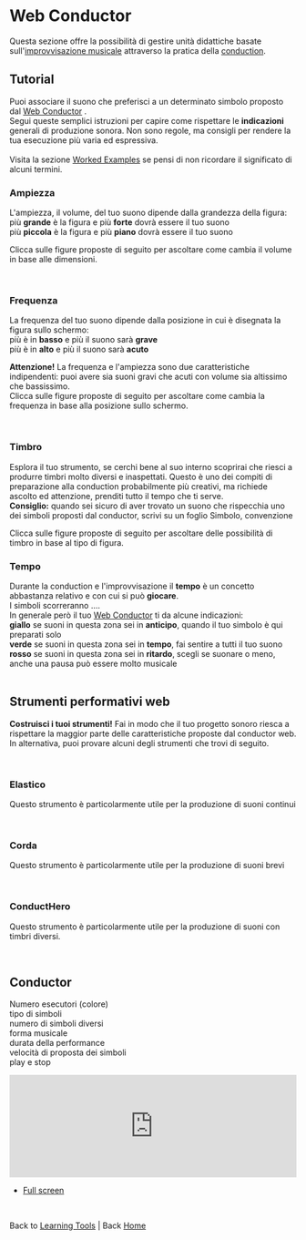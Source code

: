 # Web Conductor

Questa sezione offre la possibilità di gestire unità didattiche basate sull'[improvvisazione musicale](https://it.wikipedia.org/wiki/Improvvisazione_(musica)) attraverso la pratica della [conduction](https://www.musicaelettronica.it/di-cosa-parliamo-quando-parliamo-di-conduction/).
<br>

## Tutorial
Puoi associare il suono che preferisci a un determinato simbolo proposto dal [Web Conductor](https://editor.p5js.org/Berg_/full/xD6wqCkRJ) . <br>
Segui queste semplici istruzioni per capire come rispettare le **indicazioni** generali di produzione sonora. Non sono regole, ma consigli per rendere la tua esecuzione più varia ed espressiva. <br> <br>
Visita la sezione [Worked Examples](https://giuseppebergamino.github.io/Home/Learning_tools/Worked_examples/) se pensi di non ricordare il significato di alcuni termini. <br>

### Ampiezza
L'ampiezza, il volume, del tuo suono dipende dalla grandezza della figura: <br>
più **grande** è la figura e più **forte** dovrà essere il tuo suono <br>
più **piccola** è la figura e più **piano** dovrà essere il tuo suono <br>

Clicca sulle figure proposte di seguito per ascoltare come cambia il volume in base alle dimensioni.

<br>

### Frequenza
La frequenza del tuo suono dipende dalla posizione in cui è disegnata la figura sullo schermo: <br>
più è in **basso** e più il suono sarà **grave** <br>
più è in **alto** e più il suono sarà **acuto** <br>

**Attenzione!** La frequenza e l'ampiezza sono due caratteristiche indipendenti: puoi avere sia suoni gravi che acuti con volume sia altissimo che bassissimo. <br>
Clicca sulle figure proposte di seguito per ascoltare come cambia la frequenza in base alla posizione sullo schermo.<br>

<br>

### Timbro
Esplora il tuo strumento, se cerchi bene al suo interno scoprirai che riesci a produrre timbri molto diversi e inaspettati. Questo è uno dei compiti di preparazione alla conduction probabilmente più creativi, ma richiede ascolto ed attenzione, prenditi tutto il tempo che ti serve. <br>
**Consiglio:** quando sei sicuro di aver trovato un suono che rispecchia uno dei simboli proposti dal conductor, scrivi su un foglio 
Simbolo, convenzione

Clicca sulle figure proposte di seguito per ascoltare delle possibilità di timbro in base al tipo di figura.<br>

### Tempo
Durante la conduction e l'improvvisazione il **tempo** è un concetto abbastanza relativo e con cui si può **giocare**. <br>
I simboli scorreranno .... <br>
In generale però il tuo [Web Conductor](https://editor.p5js.org/Berg_/full/xD6wqCkRJ) ti da alcune indicazioni: <br>
**giallo** se suoni in questa zona sei in **anticipo**, quando il tuo simbolo è qui preparati solo <br>
**verde** se suoni in questa zona sei in **tempo**, fai sentire a tutti il tuo suono <br>
**rosso** se suoni in questa zona sei in **ritardo**, scegli se suonare o meno, anche una pausa può essere molto musicale <br>
<br>

### 

## Strumenti performativi web
**Costruisci i tuoi strumenti!** Fai in modo che il tuo progetto sonoro riesca a rispettare la maggior parte delle caratteristiche proposte dal conductor web. <br>
In alternativa, puoi provare alcuni degli strumenti che trovi di seguito.

<br>

### Elastico
Questo strumento è particolarmente utile per la produzione di suoni continui

<br>

### Corda
Questo strumento è particolarmente utile per la produzione di suoni brevi

<br>

### ConductHero
Questo strumento è particolarmente utile per la produzione di suoni con timbri diversi.

<br>

## Conductor
Numero esecutori (colore) <br>
tipo di simboli <br>
numero di simboli diversi <br>
forma musicale <br>
durata della performance <br>
velocità di proposta dei simboli <br>
play e stop <br>
<iframe src="https://editor.p5js.org/Berg_/full/xD6wqCkRJ" style = "height: 180px; width: 100%; border: none;"></iframe>

- [Full screen](https://editor.p5js.org/Berg_/full/xD6wqCkRJ)


<p><br></p>


Back to [Learning Tools](https://giuseppebergamino.github.io/Home/Learning_tools/) | Back [Home](https://giuseppebergamino.github.io/Home/) 
